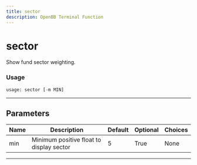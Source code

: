 ```yaml
---
title: sector
description: OpenBB Terminal Function
---
```


# sector

Show fund sector weighting.

### Usage 
```python
usage: sector [-m MIN]
```

---
## Parameters

| Name | Description | Default | Optional | Choices |
| ---- | ----------- | ------- | -------- | ------- |
| min | Minimum positive float to display sector | 5 | True | None |


---
